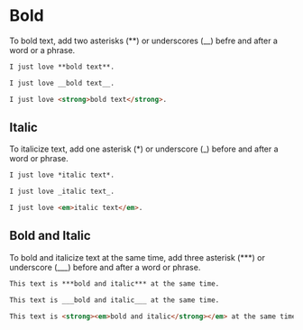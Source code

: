 # Bold

To bold text, add two asterisks (**) or underscores (__) befre and after a word or a phrase.

```md
I just love **bold text**.
```

```md
I just love __bold text__.
```

```html
I just love <strong>bold text</strong>.
```

## Italic

To italicize text, add one asterisk (*) or underscore (_) before and after a word or phrase.

```md
I just love *italic text*.
```

```md
I just love _italic text_.
```

```html
I just love <em>italic text</em>.
```

## Bold and Italic

To bold and italicize text at the same time, add three asterisk (***) or underscore (___) before and after a word or phrase.

```md
This text is ***bold and italic*** at the same time.
```

```md
This text is ___bold and italic___ at the same time.
```

```html
This text is <strong><em>bold and italic</strong></em> at the same time.
```
